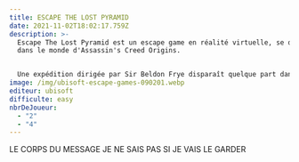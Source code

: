 ```yaml
---
title: ESCAPE THE LOST PYRAMID
date: 2021-11-02T18:02:17.759Z
description: >-
  Escape The Lost Pyramid est un escape game en réalité virtuelle, se déroulant
  dans le monde d'Assassin's Creed Origins.


  Une expédition dirigée par Sir Beldon Frye disparaît quelque part dans la péninsule du Sinaï. Une équipe de quatre et une douzaine de porteurs locaux cherchaient la Pyramide Perdue de Nebka… «  Ils n'ont jamais été revus. Dans le jeu, 2 ou 4 joueurs font équipe et disposent de 60 minutes pour trouver une sortie de la pyramide de Nebka. Les joueurs vivront une aventure plus grande que nature. Une aventure qui serait bien trop dangereuse ou tout simplement impossible à vivre dans la vraie vie.
image: /img/ubisoft-escape-games-090201.webp
editeur: ubisoft
difficulte: easy
nbrDeJoueur:
  - "2"
  - "4"
---
```

LE CORPS DU MESSAGE JE NE SAIS PAS SI JE VAIS LE GARDER